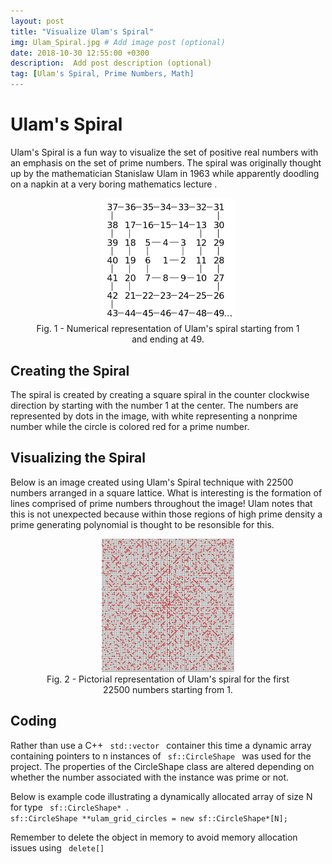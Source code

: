 ```yaml
---
layout: post
title: "Visualize Ulam's Spiral"
img: Ulam_Spiral.jpg # Add image post (optional)
date: 2018-10-30 12:55:00 +0300
description:  Add post description (optional)
tag: [Ulam's Spiral, Prime Numbers, Math]
---
```


# Ulam's Spiral #
<p>Ulam's Spiral is a fun way to visualize the set of positive real numbers with an emphasis on the set of prime numbers. The spiral was originally thought up by the mathematician Stanislaw Ulam in 1963 while apparently doodling on a napkin at a very boring mathematics lecture
.</p>

<div style="text-align: center">
<figure>
   <img src="/images/ulam_spiral/ulam_spiral_text.png" alt="" height="50%" width="50%">
   <figcaption>Fig. 1 - Numerical representation of Ulam's spiral starting
   from 1 and ending at 49. </figcaption>
 </figure>
 </div>


## Creating the Spiral ##

<p>The spiral is created by creating a square spiral in the counter clockwise direction by starting with the number 1 at the center. The numbers are represented by dots in the image, with white representing a nonprime number while the circle is colored red for a prime number.
</p>


## Visualizing the Spiral ##

<p>Below is an image created using Ulam's Spiral technique with 22500 numbers arranged in a square lattice. What is interesting is the formation of lines comprised of prime numbers throughout the image! Ulam notes that this is not unexpected because within those regions of high prime density a prime generating polynomial is thought to be resonsible for this.
</p>

<div style="text-align: center">
<figure>
   <img src="/images/ulam_spiral/ulam_spiral.png" alt="" height="50%" width="50%">
   <figcaption>Fig. 2 - Pictorial representation of Ulam's spiral for the first 22500 numbers starting from 1. </figcaption>
 </figure>
 </div>


## Coding ##

<p>Rather than use a C++ <code> std::vector </code> container this time a dynamic array containing pointers to n instances of <code> sf::CircleShape </code> was used for the project. The properties of the CircleShape class are altered depending on whether the number associated with the instance was prime or not.
</p>
Below is example code illustrating a dynamically allocated array of size N for type <code> sf::CircleShape* </code>.

<code>
sf::CircleShape **ulam_grid_circles = new sf::CircleShape*[N];
</code>

<p>
Remember to delete the object in memory to avoid memory allocation issues using <code> delete[] </code>
</p>






